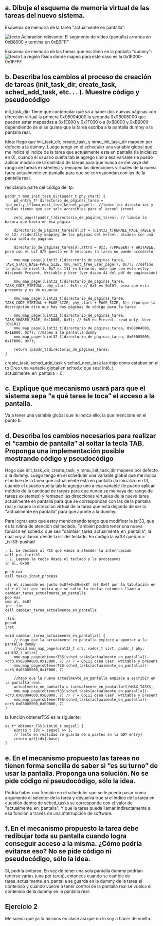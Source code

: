 ## a. Dibuje el esquema de memoria virtual de las tareas del nuevo sistema.
Esquema de memoria de la tarea "actualmente en pantalla":

![texto](./esquema_memoria_virutal_actualmente_en_pantalla.png)
Aclaracion relevante: 
El segmento de vídeo (pantalla) arranca en 0xB8000 y termina en 0xB9FFF

Esquema de memoria de las tareas que escriben en la pantalla "dummy":
![texto](./esquema_memoria_virtual_dummy.png)
La región física donde mapea para este caso es la 0x1E000-0x1FFFF

## b. Describa los cambios al proceso de creación de tareas (init_task_dir, create_task, sched_add_task, etc. . . ). Muestre código y pseudocódigo
init_task_dir:
Tiene que contemplar que va a haber dos nuevas páginas con dirección virtual 
la primera 0x08004000
la segunda 0x08005000
que pueden estar mapeadas a 0x1E000 y 0x1F000 o a 0xB8000 y 0xB9000 dependiendo de si se quiere que la tarea escriba a la pantalla dummy o la pantalla real.

Idea: Hago que init_task_dir, create_task, y mmu_init_task_dir mapeen por defecto a la dummy. Luego tengo en el scheduler una variable global que me indica el indice de la tarea que actualmente esta en pantalla (la inicializo en 0), cuando el usuario suelta tab le agrego uno a esa variable (le puedo aplicar módulo de la cantidad de tareas para que nunca se me vaya del rango de tareas existentes) y remapeo las direcciones virtuales de la nueva tarea actualmente en pantalla para que se correspondan con las de la pantalla real.

reciclando parte del código del tp:
```
paddr_t mmu_init_task_dir(paddr_t phy_start) {
	pd_entry_t* directorio_de_páginas_tarea = (pd_entry_t*)mmu_next_free_kernel_page();  //todos los directorios y tablas tienen que ser solo accesibles para el kernel (creo)
	
	zero_page((paddr_t)directorio_de_páginas_tarea); // limpio la basura que había en esa página
	
	directorio_de_páginas_tarea[0].pt = (uint32_t)KERNEL_PAGE_TABLE_0 >> 12; //identity mapping de las páginas del kernel, alcanza con una única tabla de páginas
	
	directorio_de_páginas_tarea[0].attrs = 0x3; //PRESENT Y WRITABLE, pero con el bit U/S puesto en 0 entonces la tarea no puede accederlo
	
	mmu_map_page((uint32_t)directorio_de_páginas_tarea, TASK_STACK_BASE-PAGE_SIZE, mmu_next_free_user_page(), 0x7); //defino la pila de nivel 3, 0x7 es 111 en binario, osea que con esto estoy diciendo Present, Writable y User (ver diapo 44 del pdf de paginación) 
	
	mmu_map_page((uint32_t)directorio_de_páginas_tarea, TASK_CODE_VIRTUAL, phy_start, 0x5); // 0x5 es 0b101, osea que esta presente y es de usuario
	
	mmu_map_page((uint32_t)directorio_de_páginas_tarea, TASK_CODE_VIRTUAL + PAGE_SIZE, phy_start + PAGE_SIZE, 5); //porque la descripción dice que hay dos páginas de código para la tarea
	
	mmu_map_page((uint32_t)directorio_de_páginas_tarea, TASK_SHARED_PAGE, 0x1D000, 0x5); // 0x5 es Present, read only, User (0b101)
	mmu_map_page((uint32_t)directorio_de_páginas_tarea, 0x08004000, 0x1E000, 0x7); //mapeo a la pantalla dummy 
	mmu_map_page((uint32_t)directorio_de_páginas_tarea, 0x08005000, 0x1F000, 0x7); 

	return (paddr_t)directorio_de_páginas_tarea;
}
```
create_task, sched_add_task y sched_next_task las dejo como estaban en el tp
Creo una variable global en sched.c que sea:
int8_t actualmente_en_pantalla = 0;

## c. Explique qué mecanismo usará para que el sistema sepa “a qué tarea le toca” el acceso a la pantalla.

Va a tener una variable global que le indica ello, la que mencione en el punto b.

## d. Describa los cambios necesarios para realizar el “cambio de pantalla” al soltar la tecla TAB. Proponga una implementación posible mostrando código y pseudocódigo
Hago que init_task_dir, create_task, y mmu_init_task_dir mapeen por defecto a la dummy. Luego tengo en el scheduler una variable global que me indica el indice de la tarea que actualmente esta en pantalla (la inicializo en 0), cuando el usuario suelta tab le agrego uno a esa variable (le puedo aplicar módulo de la cantidad de tareas para que nunca se me vaya del rango de tareas existentes) y remapeo las direcciones virtuales de la nueva tarea actualmente en pantalla para que se correspondan con las de la pantalla real y mapeo la dirección virtual de la tarea que esta dejando de ser la "actualmente en pantalla" para que apunte a la dummy.

Para lograr esto que estoy mencionando tengo que modificar la isr33, que es la rutina de atención del teclado. También podría tener una nueva función en sched.c que sea "cambiar_tarea_actualmente_en_pantalla", la cual voy a llamar desde la isr del teclado.
En código la isr33 quedaría:
_isr33:
    pushad

    ; 1. Le decimos al PIC que vamos a atender la interrupción
    call pic_finish1
    ; 2. Leemos la tecla desde el teclado y la procesamos
    in al, 0x60
    
    push eax
    call tasks_input_process
    
    ;si el scancode es justo 0x0f+0x80=0x8f (el 0x0f por la tabulación en sí + el bit que indica que se solto la tecla) entonces llamo a cambiar_tarea_actualmente_en_pantalla
    pop eax
    cmp al, 0x8f 
    jne .fin
    call cambiar_tarea_actualmente_en_pantalla
    
    .fin:
    popad
    iret
```
void cambiar_tarea_actualmente_en_pantalla() {
	// hago que la actualmente en pantalla empiece a apuntar a la pantalla dummy
	//void mmu_map_page(uint32_t cr3, vaddr_t virt, paddr_t phy, uint32_t attrs)
	mmu_map_page(obtenerTSS(sched_tasks[actualmente_en_pantalla])->cr3,0x08004000,0x1E000, 7) // 7 = 0b111 osea user, writable y present 
	mmu_map_page(obtenerTSS(sched_tasks[actualmente_en_pantalla])->cr3,0x08005000,0x1F000, 7)
	
	//hago que la nueva actualmente_en_pantalla empiece a escribir en la pantalla real:
	actualmente_en_pantalla = (actualmente_en_pantalla+1)%MAX_TASKS;
	mmu_map_page(obtenerTSS(sched_tasks[actualmente_en_pantalla])->cr3,0x08004000,0xB8000, 7) // 7 = 0b111 osea user, writable y present 
	mmu_map_page(obtenerTSS(sched_tasks[actualmente_en_pantalla])->cr3,0x08005000,0xB9000, 7) 
}
```
la función obtenerTSS es la siguiente:
```
ss_t* obtener_TSS(uint16_t segsel) {
	uint16_t idx = segsel >> 3;
	∕∕ (esto en realidad se guarda de a partes en la GDT entry)
	return gdt[idx].base;
}
```
## e. En el mecanismo propuesto las tareas no tienen forma sencilla de saber si “es su turno” de usar la pantalla. Proponga una solución. No se pide código ni pseudocódigo, sólo la idea.
Podría haber una función en el scheduler que se le pueda pasar como argumento el selector de la tarea y devuelva true si el indice de la tarea en cuestión dentro de sched_tasks se corresponde con el valor de "actualmente_en_pantalla". Y que la tarea pueda llamar indirectamente a esa función a través de una interrupción de software. 

## f. En el mecanismo propuesto la tarea debe redibujar toda su pantalla cuando logra conseguir acceso a la misma. ¿Cómo podría evitarse eso? No se pide código ni pseudocódigo, sólo la idea.
Sí, podría evitarse.
En vez de tener una sola pantalla dummy podrian tenerse varias (una por tarea), entonces cuando se cambie de tarea_actualmente_en_pantalla se guarda en la dummy de la tarea el contenido y cuando vuelve a tener control de la pantalla real se vuelca el contenido de la dummy en la pantalla real. 


## Ejercicio 2
Me suena que ya lo hicimos en clase así que no lo voy a hacer de vuelta. 
